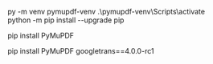 py -m venv pymupdf-venv
.\pymupdf-venv\Scripts\activate <br>
python -m pip install --upgrade pip

pip install PyMuPDF

pip install PyMuPDF googletrans==4.0.0-rc1

